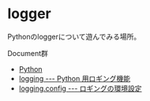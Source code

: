 # logger

Pythonのloggerについて遊んでみる場所。

Document群

- [Python](https://docs.python.org/ja/3/contents.html)
- [logging --- Python 用ロギング機能](https://docs.python.org/ja/3/library/logging.html)
- [logging.config --- ロギングの環境設定](https://docs.python.org/ja/3/library/logging.config.html)

